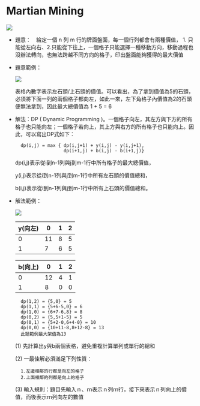 # Martian Mining 

<img src="./Picture1.png">

+ 題意：　給定一個 n 列 m 行的牌面盤面，每一個行列都會有兩種價值，  1. 只能從左向右、2.只能從下往上，一個格子只能選擇一種移動方向，移動過程也沒辦法轉向，也無法跨越不同方向的格子，印出盤面能夠獲得的最大價值


+ 題意範例：

    <img src="./Picture2.png">

    表格內數字表示左石頭/上石頭的價值。可以看出，為了拿到價值為5的石頭，必須將下面一列的兩個格子都向左，如此一來，左下角格子內價值為2的石頭便無法拿到，因此最大總價值為 1 + 5 = 6 

+ 解法：DP ( Dynamic Programming )。一個格子向左，其左方與下方的所有格子也只能向左；一個格子若向上，其上方與右方的所有格子也只能向上。因此，可以寫出DP式如下：

        dp(i,j) = max { dp(i,j+1) + y(i,j) - y(i,j+1),
                        dp(i+1,j) + b(i,j) - b(i+1,j)}

    dp(i,j)表示從i到n-1列與j到m-1行中所有格子的最大總價值，
    
    y(i,j)表示從i到n-1列與j到m-1行中所有左石頭的價值總和，

    b(i,j)表示從i到n-1列與j到m-1行中所有上石頭的價值總和。

+ 解法範例：

    <img src="./Picture3.png">

    |y(向左)|0|1|2|
    |----|----|----|----|
    |0|11|8|5|
    |1|7|6|5|

    |b(向上)|0|1|2|
    |----|----|----|----|
    |0|12|4|1|
    |1|8|0|0|

        dp(1,2) = {5,0} = 5
        dp(1,1) = {5+6-5,0} = 6    
        dp(1,0) = {6+7-6,8} = 8
        dp(0,2) = {5,5+1-5} = 5
        dp(0,1) = {5+2-0,6+4-0} = 10
        dp(0,0) = {10+11-8,8+12-8} = 13  
        此題範例最大架值為13
    
    (1) 先計算出y與b兩個表格，避免重複計算單列或單行的總和

    (2) 一最佳解必須滿足下列性質：
        
        1.左邊相鄰的行都是向左的格子
        2.上面相鄰的列都是向上的格子
    (3) 輸入規則：題目先輸入ｎ、ｍ表示ｎ列ｍ行，接下來表示ｎ列向上的價值，而後表示ｍ列向左的數值